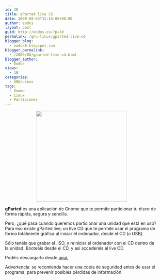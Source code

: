 ```yaml
---
id: 30
title: gParted live CD
date: 2009-08-03T15:10:00+00:00
author: eodos
layout: post
guid: http://eodos.es/?p=30
permalink: /gnu-linux/gparted-live-cd
blogger_blog:
  - eodos0.blogspot.com
blogger_permalink:
  - /2009/08/gparted-live-cd.html
blogger_author:
  - Eodos
views:
  - 18
categories:
  - GNU/Linux
tags:
  - Gnome
  - Linux
  - Particiones
---
```

<a onblur="try {parent.deselectBloggerImageGracefully();} catch(e) {}" href="https://i1.wp.com/linux-distro.co.uk/images/gparted_logo3.png?ssl=1" data-rel="lightbox-0" title=""><img style="display:block; margin:0px auto 10px; text-align:center;cursor:pointer; cursor:hand;width: 300px; height: 300px;" src="https://i1.wp.com/linux-distro.co.uk/images/gparted_logo3.png?ssl=1" border="0" alt="" data-recalc-dims="1" /></a>

<span style="font-weight:bold;">gParted</span> es una aplicación de Gnome que te permite particionar tu disco de forma rápida, segura y sencilla.

Pero, ¿qué pasa cuando queremos particionar una unidad que está en uso? Para eso existe gParted live, un live CD que te permite usar el programa de forma totalmente gráfica al iniciar el ordenador, desde el CD (o USB).

Sólo tenéis que grabar el .ISO, y reiniciar el ordenador con el CD dentro de la unidad. Booteáis desde el CD, y así accederéis al live CD.

Podéis descargarlo desde [aquí.](http://gparted.sourceforge.net/)

Advertencia: se recomienda hacer una copia de seguridad antes de usar el programa, para prevenir posibles pérdidas de información.